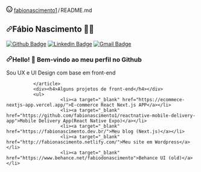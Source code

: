 <div class="position-relative">
            
  <div class="Box mt-4" >
  <div class="Box-body p-4">
    <div class="d-flex">
      <div class="text-mono text-small mb-3 flex-auto">
        <svg class="octicon octicon-smiley" viewBox="0 0 16 16" version="1.1" width="16" height="16" aria-hidden="true"><path fill-rule="evenodd" d="M1.5 8a6.5 6.5 0 1113 0 6.5 6.5 0 01-13 0zM8 0a8 8 0 100 16A8 8 0 008 0zM5 8a1 1 0 100-2 1 1 0 000 2zm7-1a1 1 0 11-2 0 1 1 0 012 0zM5.32 9.636a.75.75 0 011.038.175l.007.009c.103.118.22.222.35.31.264.178.683.37 1.285.37.602 0 1.02-.192 1.285-.371.13-.088.247-.192.35-.31l.007-.008a.75.75 0 111.222.87l-.614-.431c.614.43.614.431.613.431v.001l-.001.002-.002.003-.005.007-.014.019a1.984 1.984 0 01-.184.213c-.16.166-.338.316-.53.445-.63.418-1.37.638-2.127.629-.946 0-1.652-.308-2.126-.63a3.32 3.32 0 01-.715-.657l-.014-.02-.005-.006-.002-.003v-.002h-.001l.613-.432-.614.43a.75.75 0 01.183-1.044h.001z"></path></svg>
        <a href="/fabionascimento1/fabionascimento1" class="no-underline link-gray-dark">fabionascimento1</a><span class="text-gray-light d-inline-block" style="padding:0px 2px;">/</span>README<span class="text-gray-light">.md</span>
      </div>
    </div>
    <article class="markdown-body entry-content container-lg f5" itemprop="text"><h2><a id="user-content-eduardo-reichert-man_technologist" class="anchor" aria-hidden="true" href="#fabio-nascimento-man_technologist"><svg class="octicon octicon-link" viewBox="0 0 16 16" version="1.1" width="16" height="16" aria-hidden="true"><path fill-rule="evenodd" d="M7.775 3.275a.75.75 0 001.06 1.06l1.25-1.25a2 2 0 112.83 2.83l-2.5 2.5a2 2 0 01-2.83 0 .75.75 0 00-1.06 1.06 3.5 3.5 0 004.95 0l2.5-2.5a3.5 3.5 0 00-4.95-4.95l-1.25 1.25zm-4.69 9.64a2 2 0 010-2.83l2.5-2.5a2 2 0 012.83 0 .75.75 0 001.06-1.06 3.5 3.5 0 00-4.95 0l-2.5 2.5a3.5 3.5 0 004.95 4.95l1.25-1.25a.75.75 0 00-1.06-1.06l-1.25 1.25a2 2 0 01-2.83 0z"></path></svg></a>Fábio Nascimento <g-emoji class="g-emoji" alias="man_technologist" fallback-src="https://github.githubassets.com/images/icons/emoji/unicode/1f468-1f4bb.png">👨‍💻</g-emoji></h2>
<p><a href="https://github.com/fabionascimento1"><img src="https://camo.githubusercontent.com/6acfb2ba9d68786af06fae500fb5853fcbcaf78e/68747470733a2f2f696d672e736869656c64732e696f2f62616467652f2d4769746875622d3030303f7374796c653d666c61742d737175617265266c6f676f3d476974687562266c6f676f436f6c6f723d7768697465266c696e6b3d68747470733a2f2f6769746875622e636f6d2f65647264657369676e6572" alt="Github Badge" data-canonical-src="https://img.shields.io/badge/-Github-000?style=flat-square&amp;logo=Github&amp;logoColor=white&amp;link=https://github.com/fabionascimento1" style="max-width:100%;"></a>
<a href="https://www.linkedin.com/in/fabio-nascimento-95b38b194/" rel="nofollow"><img src="https://camo.githubusercontent.com/9931acccaff25c8d009db32f4875381e4c07a07a/68747470733a2f2f696d672e736869656c64732e696f2f62616467652f2d4c696e6b6564496e2d626c75653f7374796c653d666c61742d737175617265266c6f676f3d4c696e6b6564696e266c6f676f436f6c6f723d7768697465266c696e6b3d68747470733a2f2f7777772e6c696e6b6564696e2e636f6d2f696e2f6564756172646f2d72656963686572742f" alt="Linkedin Badge" data-canonical-src="https://img.shields.io/badge/-LinkedIn-blue?style=flat-square&amp;logo=Linkedin&amp;logoColor=white&amp;link=https://www.linkedin.com/in/fabio-nascimento-95b38b194/" style="max-width:100%;"></a>
<a href="mailto:agsuperpoder@gmail.com"><img src="https://camo.githubusercontent.com/ec115dcf278122521345a302932daaadddcd7746/68747470733a2f2f696d672e736869656c64732e696f2f62616467652f2d476d61696c2d6331343433383f7374796c653d666c61742d737175617265266c6f676f3d476d61696c266c6f676f436f6c6f723d7768697465266c696e6b3d6d61696c746f3a65647264657369676e657240676d61696c2e636f6d" alt="Gmail Badge" data-canonical-src="https://img.shields.io/badge/-Gmail-c14438?style=flat-square&amp;logo=Gmail&amp;logoColor=white&amp;link=mailto:agsuperpoder@gmail.com" style="max-width:100%;"></a></p>
<h3><a id="user-content-hello--welcome-to-my-github-profile" class="anchor" aria-hidden="true" href="#hello--welcome-to-my-github-profile"><svg class="octicon octicon-link" viewBox="0 0 16 16" version="1.1" width="16" height="16" aria-hidden="true"><path fill-rule="evenodd" d="M7.775 3.275a.75.75 0 001.06 1.06l1.25-1.25a2 2 0 112.83 2.83l-2.5 2.5a2 2 0 01-2.83 0 .75.75 0 00-1.06 1.06 3.5 3.5 0 004.95 0l2.5-2.5a3.5 3.5 0 00-4.95-4.95l-1.25 1.25zm-4.69 9.64a2 2 0 010-2.83l2.5-2.5a2 2 0 012.83 0 .75.75 0 001.06-1.06 3.5 3.5 0 00-4.95 0l-2.5 2.5a3.5 3.5 0 004.95 4.95l1.25-1.25a.75.75 0 00-1.06-1.06l-1.25 1.25a2 2 0 01-2.83 0z"></path></svg></a>Hello! <g-emoji class="g-emoji" alias="wave" fallback-src="https://github.githubassets.com/images/icons/emoji/unicode/1f44b.png">👋</g-emoji> Bem-vindo ao meu perfil no Github</h3>
<p>Sou UX e UI Design com base em front-end</p>

              </article>
              <div><h4>Alguns projetos de front-end</h4></div>
              <ul>
                        <li><a target="_blank" href="https://ecommece-nextjs-app.vercel.app/">E-commerce React Next.js APP</a></li>
                        <li><a target="_blank" href="https://github.com/fabionascimento1/reactnative-mobile-delivery-app">Mobile Delivery App(React Native Expo)</a></li>
                        <li><a target="_blank" href="https://fabionascimento.dev.br/">Meu blog (Next.js)</a></li>
                        <li><a target="_blank" href="http://fabionascimento.netlify.com/">Meu site em Wordpress</a></li>
                        <li><a target="_blank" href="https://www.behance.net/fabiodonascimento">Behance UI (old)</a></li>
</ul>
              
 
</div>
